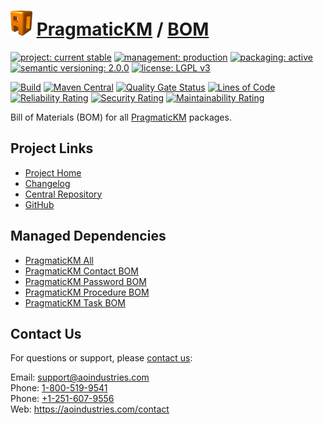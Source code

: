 # [<img src="ao-logo.png" alt="AO Logo" width="35" height="40">](https://github.com/ao-apps) [PragmaticKM](https://github.com/ao-apps/pragmatickm) / [BOM](https://github.com/ao-apps/pragmatickm-bom)

[![project: current stable](https://pragmatickm.com/ao-badges/project-current-stable.svg)](https://aoindustries.com/life-cycle#project-current-stable)
[![management: production](https://pragmatickm.com/ao-badges/management-production.svg)](https://aoindustries.com/life-cycle#management-production)
[![packaging: active](https://pragmatickm.com/ao-badges/packaging-active.svg)](https://aoindustries.com/life-cycle#packaging-active)  
[![semantic versioning: 2.0.0](https://pragmatickm.com/ao-badges/semver-2.0.0.svg)](https://semver.org/spec/v2.0.0.html)
[![license: LGPL v3](https://pragmatickm.com/ao-badges/license-lgpl-3.0.svg)](https://www.gnu.org/licenses/lgpl-3.0)

[![Build](https://github.com/ao-apps/pragmatickm-bom/workflows/Build/badge.svg?branch=1.x)](https://github.com/ao-apps/pragmatickm-bom/actions?query=workflow%3ABuild)
[![Maven Central](https://maven-badges.herokuapp.com/maven-central/com.pragmatickm/pragmatickm-bom/badge.svg)](https://maven-badges.herokuapp.com/maven-central/com.pragmatickm/pragmatickm-bom)
[![Quality Gate Status](https://sonarcloud.io/api/project_badges/measure?branch=1.x&project=com.pragmatickm%3Apragmatickm-bom&metric=alert_status)](https://sonarcloud.io/dashboard?branch=1.x&id=com.pragmatickm%3Apragmatickm-bom)
[![Lines of Code](https://sonarcloud.io/api/project_badges/measure?branch=1.x&project=com.pragmatickm%3Apragmatickm-bom&metric=ncloc)](https://sonarcloud.io/component_measures?branch=1.x&id=com.pragmatickm%3Apragmatickm-bom&metric=ncloc)  
[![Reliability Rating](https://sonarcloud.io/api/project_badges/measure?branch=1.x&project=com.pragmatickm%3Apragmatickm-bom&metric=reliability_rating)](https://sonarcloud.io/component_measures?branch=1.x&id=com.pragmatickm%3Apragmatickm-bom&metric=Reliability)
[![Security Rating](https://sonarcloud.io/api/project_badges/measure?branch=1.x&project=com.pragmatickm%3Apragmatickm-bom&metric=security_rating)](https://sonarcloud.io/component_measures?branch=1.x&id=com.pragmatickm%3Apragmatickm-bom&metric=Security)
[![Maintainability Rating](https://sonarcloud.io/api/project_badges/measure?branch=1.x&project=com.pragmatickm%3Apragmatickm-bom&metric=sqale_rating)](https://sonarcloud.io/component_measures?branch=1.x&id=com.pragmatickm%3Apragmatickm-bom&metric=Maintainability)

Bill of Materials (BOM) for all [PragmaticKM](https://github.com/ao-apps/pragmatickm) packages.

## Project Links
* [Project Home](https://pragmatickm.com/bom/)
* [Changelog](https://pragmatickm.com/bom/changelog)
* [Central Repository](https://central.sonatype.com/artifact/com.pragmatickm/pragmatickm-bom)
* [GitHub](https://github.com/ao-apps/pragmatickm-bom)

## Managed Dependencies
* [PragmaticKM All](https://github.com/ao-apps/pragmatickm-all)
* [PragmaticKM Contact BOM](https://github.com/ao-apps/pragmatickm-contact-bom)
* [PragmaticKM Password BOM](https://github.com/ao-apps/pragmatickm-password-bom)
* [PragmaticKM Procedure BOM](https://github.com/ao-apps/pragmatickm-procedure-bom)
* [PragmaticKM Task BOM](https://github.com/ao-apps/pragmatickm-task-bom)

## Contact Us
For questions or support, please [contact us](https://aoindustries.com/contact):

Email: [support@aoindustries.com](mailto:support@aoindustries.com)  
Phone: [1-800-519-9541](tel:1-800-519-9541)  
Phone: [+1-251-607-9556](tel:+1-251-607-9556)  
Web: https://aoindustries.com/contact
